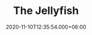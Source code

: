 ---
title: The Jellyfish
date: 2020-11-10T12:35:54.000+06:00
image: "/images/works/jellyfish.jpg"
videothumb: "/images/works/jellyscreen1.jpg"
what: Virtual Reality Experience
description: A singing VR experience
platform: Oculus Quest
video: YSYl-tm6Tdc
year: 2021

section1: SYNOPSIS
title1: Sing with Jellyfish
text1: "The Jellyfish is a VR experience for the Oculus Quest released in 2021. It invites audiences to dive into the deep water of their consciousness in a mesmerizing, interactive virtual reality soundscape.

In a dream-like state underwater, players in a VR headset encounter ghostly marine creatures, glowing jellyfishes, beckoning for participants to sing through them."

section2: THE EXPERIENCE
title2: Sing with Jellyfish
text2:  "Lorem ipsum dolor sit amet, consectetur adipiscing elit, sed do eiusmod tempor incididunt ut labore et dolore magna aliqua. Ut enim ad minim veniam, quis nostrud exercitation ullamco laboris nisi ut aliquip ex ea commodo consequat. Duis aute irure dolor in reprehenderit in voluptate velit esse cillum dolore eu fugiat nulla pariatur. Excepteur sint occaecat cupidatat non proident, sunt in culpa qui officia deserunt mollit anim id est laborum.

Lorem ipsum dolor sit amet, consectetur adipiscing elit, sed do eiusmod tempor incididunt ut labore et dolore magna aliqua. Ut enim ad minim veniam, quis nostrud exercitation ullamco laboris nisi ut aliquip ex ea commodo consequat. Duis aute irure dolor in reprehenderit in voluptate velit esse cillum dolore eu fugiat nulla pariatur. Excepteur sint occaecat cupidatat non proident, sunt in culpa qui officia deserunt mollit anim id est laborum."

text3:  "Lorem ipsum dolor sit amet, consectetur adipiscing elit, sed do eiusmod tempor incididunt ut labore et dolore magna aliqua. Ut enim ad minim veniam, quis nostrud exercitation ullamco laboris nisi ut aliquip ex ea commodo consequat. "

section4: THE EXPERIENCE
title4: A voice triggered experience
text4: "Lorem ipsum dolor sit amet, consectetur adipiscing elit, sed do eiusmod tempor incididunt ut labore et dolore magna aliqua. Ut enim ad minim veniam, quis nostrud exercitation ullamco laboris nisi ut aliquip ex ea commodo consequat. Duis aute irure dolor in reprehenderit in voluptate velit esse cillum dolore eu fugiat nulla pariatur. Excepteur sint occaecat cupidatat non proident, sunt in culpa qui officia deserunt mollit anim id est laborum.

Lorem ipsum dolor sit amet, consectetur adipiscing elit, sed do eiusmod tempor incididunt ut labore et dolore magna aliqua. Ut enim ad minim veniam, quis nostrud exercitation ullamco laboris nisi ut aliquip ex ea commodo consequat. Duis aute irure dolor in reprehenderit in voluptate velit esse cillum dolore eu fugiat nulla pariatur. Excepteur sint occaecat cupidatat non proident, sunt in culpa qui officia deserunt mollit anim id est laborum."

quote: The best thing I have ever heard in my life so good so good so goood I thought I was really there...
quoteauthor: Melodie Mousset / head of her body

---